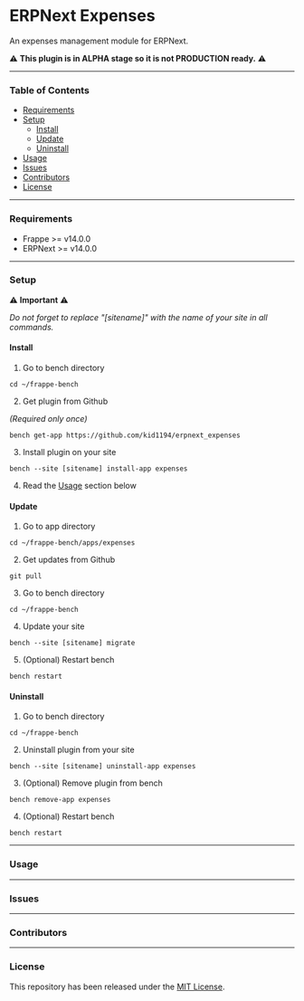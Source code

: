 # ERPNext Expenses

An expenses management module for ERPNext.

⚠️ **This plugin is in ALPHA stage so it is not PRODUCTION ready.** ⚠️

---

### Table of Contents
- [Requirements](#requirements)
- [Setup](#setup)
  - [Install](#install)
  - [Update](#update)
  - [Uninstall](#uninstall)
- [Usage](#usage)
- [Issues](#issues)
- [Contributors](#contributors)
- [License](#license)

---

### Requirements
- Frappe >= v14.0.0
- ERPNext >= v14.0.0

---

### Setup

⚠️ **Important** ⚠️

*Do not forget to replace "[sitename]" with the name of your site in all commands.*

#### Install
1. Go to bench directory

```
cd ~/frappe-bench
```

2. Get plugin from Github

*(Required only once)*

```
bench get-app https://github.com/kid1194/erpnext_expenses
```

3. Install plugin on your site

```
bench --site [sitename] install-app expenses
```

4. Read the [Usage](#usage) section below

#### Update
1. Go to app directory

```
cd ~/frappe-bench/apps/expenses
```

2. Get updates from Github

```
git pull
```

3. Go to bench directory

```
cd ~/frappe-bench
```

4. Update your site

```
bench --site [sitename] migrate
```

5. (Optional) Restart bench

```
bench restart
```

#### Uninstall
1. Go to bench directory

```
cd ~/frappe-bench
```

2. Uninstall plugin from your site

```
bench --site [sitename] uninstall-app expenses
```

3. (Optional) Remove plugin from bench

```
bench remove-app expenses
```

4. (Optional) Restart bench

```
bench restart
```

---

### Usage

---

### Issues

---

### Contributors

---

### License
This repository has been released under the [MIT License](https://github.com/kid1194/erpnext_expenses/blob/main/LICENSE).